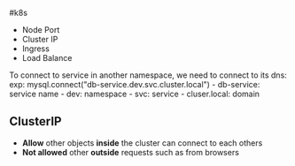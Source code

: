 #k8s 

- Node Port
- Cluster IP
- Ingress
- Load Balance

To connect to service in another namespace, we need to connect to its dns:
exp: mysql.connect("db-service.dev.svc.cluster.local")
	- db-service: service name
	- dev: namespace
	- svc: service
	- cluser.local: domain

## ClusterIP

- **Allow** other objects **inside** the cluster can connect to each others
- **Not allowed** other **outside** requests such as from browsers